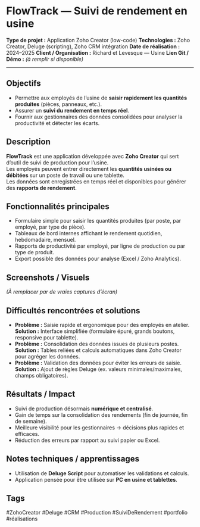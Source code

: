# FlowTrack — Suivi de rendement en usine

**Type de projet :** Application Zoho Creator (low-code)
**Technologies :** Zoho Creator, Deluge (scripting), Zoho CRM intégration
**Date de réalisation :** 2024–2025
**Client / Organisation :** Richard et Levesque — Usine
**Lien Git / Démo :** _(à remplir si disponible)_

---

## Objectifs

- Permettre aux employés de l’usine de **saisir rapidement les quantités produites** (pièces, panneaux, etc.).
- Assurer un **suivi du rendement en temps réel**.
- Fournir aux gestionnaires des données consolidées pour analyser la productivité et détecter les écarts.

## Description

**FlowTrack** est une application développée avec **Zoho Creator** qui sert d’outil de suivi de production pour l’usine.  
Les employés peuvent entrer directement les **quantités usinées ou débitées** sur un poste de travail ou une tablette.  
Les données sont enregistrées en temps réel et disponibles pour générer des **rapports de rendement**.

## Fonctionnalités principales

- Formulaire simple pour saisir les quantités produites (par poste, par employé, par type de pièce).
- Tableaux de bord internes affichant le rendement quotidien, hebdomadaire, mensuel.
- Rapports de productivité par employé, par ligne de production ou par type de produit.
- Export possible des données pour analyse (Excel / Zoho Analytics).

## Screenshots / Visuels

_(À remplacer par de vraies captures d’écran)_

## Difficultés rencontrées et solutions

- **Problème :** Saisie rapide et ergonomique pour des employés en atelier.  
    **Solution :** Interface simplifiée (formulaire épuré, grands boutons, responsive pour tablette).
- **Problème :** Consolidation des données issues de plusieurs postes.  
    **Solution :** Tables reliées et calculs automatiques dans Zoho Creator pour agréger les données.
- **Problème :** Validation des données pour éviter les erreurs de saisie.  
    **Solution :** Ajout de règles Deluge (ex. valeurs minimales/maximales, champs obligatoires).

## Résultats / Impact

- Suivi de production désormais **numérique et centralisé**.
- Gain de temps sur la consolidation des rendements (fin de journée, fin de semaine).
- Meilleure visibilité pour les gestionnaires → décisions plus rapides et efficaces.
- Réduction des erreurs par rapport au suivi papier ou Excel.

## Notes techniques / apprentissages

- Utilisation de **Deluge Script** pour automatiser les validations et calculs.
- Application pensée pour être utilisée sur **PC en usine et tablettes**.

## Tags

#ZohoCreator #Deluge #CRM #Production #SuiviDeRendement #portfolio #réalisations